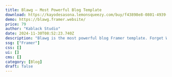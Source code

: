 ```yaml
---
title: Blawg — Most Powerful Blog Template
download: https://kayodesasona.lemonsqueezy.com/buy/f43898e8-0801-4939-ba5b-716af377a506
demo: https://blawg.framer.website/
price: 79
author: "Kablack Studio"
date: 2024-11-30T08:52:23.740Z
description: "Blawg is the most powerful blog Framer template. Forget WordPress, Blogger, Wix, and Ghost. No code needed; it's easy to use, fully customisable, and offers robust CMS and membership features."
ssg: ["Framer"]
css: []
ui: []
cms: []
category: [Blog]
draft: false
---
```

